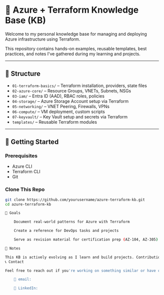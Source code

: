 # 🧠 Azure + Terraform Knowledge Base (KB)

Welcome to my personal knowledge base for managing and deploying Azure infrastructure using Terraform.

This repository contains hands-on examples, reusable templates, best practices, and notes I've gathered during my learning and projects.

---

## 📂 Structure

- `01-terraform-basics/` – Terraform installation, providers, state files
- `02-azure-core/` – Resource Groups, VNETs, Subnets, NSGs
- `03-iam/` – Entra ID (AAD), RBAC roles, policies
- `04-storage/` – Azure Storage Account setup via Terraform
- `05-networking/` – VNET Peering, Firewalls, VPNs
- `06-compute/` – VM deployment, custom scripts
- `07-keyvault/` – Key Vault setup and secrets via Terraform
- `templates/` – Reusable Terraform modules

---

## 🚀 Getting Started

### Prerequisites
- Azure CLI
- Terraform CLI
- Git

### Clone This Repo
```bash
git clone https://github.com/yourusername/azure-terraform-kb.git
cd azure-terraform-kb

🎯 Goals

    Document real-world patterns for Azure with Terraform

    Create a reference for DevOps tasks and projects

    Serve as revision material for certification prep (AZ-104, AZ-305)

📌 Notes

This KB is actively evolving as I learn and build projects. Contributions or suggestions are welcome!
📞 Contact

Feel free to reach out if you're working on something similar or have questions:

    📧 email:

    💼 LinkedIn:
